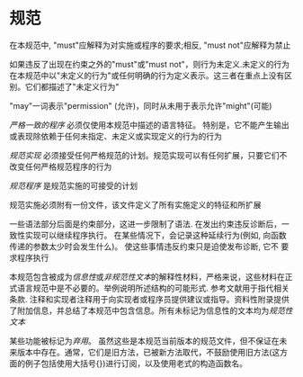 # 规范
在本规范中, "must"应解释为对实施或程序的要求;相反, "must not"应解释为禁止

如果违反了出现在约束之外的"must"或"must not"，则行为未定义.未定义的行为在本规范中以"未定义的行为"或任何明确的行为定义表示。这三者在重点上没有区别。它们都描述了"未定义行为"

"may"一词表示"permission" (允许)，同时从未用于表示允许"might"(可能)

*严格一致的程序* 必须仅使用本规范中描述的语言特征。 特别是，它不能产生输出或表现除依赖于任何未指定、未定义或实现定义的行为的行为

*规范实现* 必须接受任何严格规范的计划。规范实现可以有任何扩展，只要它们不改变任何严格规范程序的行为

*规范程序* 是规范实施的可接受的计划

规范实施必须附有一份文件，该文件定义了所有实施定义的特征和所扩展

一些语法部分后面是约束部分，这进一步限制了语法. 在发出约束违反诊断后，一致性实现可以继续程序执行。 在某些情况下，会记录这种延续行为(例如, 向函数传递的参数太少时会发生什么)。 使这些事情违反约束只是迫使发布诊断, 它不
要求程序执行

本规范包含被成为*信息性*或*非规范性文本*的解释性材料，严格来说，这些材料在正式语言规范中是不必要的。举例说明所述结构的可能形式. 参考文献用于指代相关条款. 注释和实现者注释用于向实现者或程序员提供建议或指导。资料性附录提供了附加信息，并总结了本规范中包含信息。所有未标记为信息性的文本均为*规范性文本*

某些功能被标记为*弃用*。 虽然这些是本规范当前版本的规范文件，但不保证在未来版本中存在。通常，它们是旧方法，已被新方法取代，不鼓励使用旧方法(这方面的例子包括使用大括号{})进行订阅，以及使用老式的构造函数名。